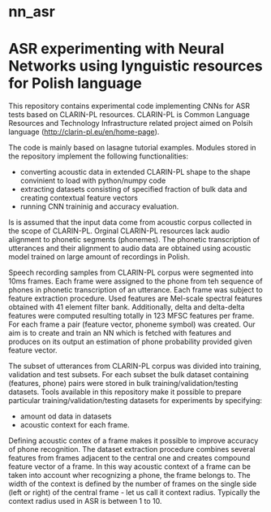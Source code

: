 # nn_asr
ASR experimenting with Neural Networks using lynguistic resources for Polish language
=====================================================================================

This repository contains experimental code implementing CNNs for ASR tests based on CLARIN-PL resources. CLARIN-PL is Common Language Resources and Technology Infrastructure related project aimed on Polsih language (http://clarin-pl.eu/en/home-page).

The code is mainly based on lasagne tutorial examples. Modules stored in the repository implement the following functionalities:
- converting acoustic data in extended CLARIN-PL shape to the shape convinient to load with python/numpy code 
- extracting datasets consisting of specified fraction of bulk data and creating contextual feature vectors
- running CNN traininig and accuracy evaluation.

Is is assumed that the input data come from acoustic corpus collected in the scope of CLARIN-PL. Orginal CLARIN-PL resources lack audio alignment to phonetic segments (phonemes). The phonetic transcription of utterances and their alignment to audio data are obtained using acoustic model trained on large amount of recordings in Polish. 

Speech recording samples from CLARIN-PL corpus were segmented into 10ms frames. Each frame were assigned to the phone from teh sequence of phones in phonetic transcription of an utterance. Each frame was subject to feature extraction procedure. Used features are Mel-scale spectral features obtained with 41 element filter bank. Additionally, delta and delta-delta features were computed resulting totally in 123 MFSC features per frame. For each frame a pair (feature vector, phoneme symbol) was created. Our aim is to create and train an NN which is fetched with features and produces on its output an estimation of phone probability provided given feature vector.

The subset of utterances from CLARIN-PL corpus was divided into training, validation and test subsets. For each subset the bulk dataset containing (features, phone) pairs were stored in bulk training/validation/testing datasets. Tools available in this repository make it possible to prepare particular training/validation/testing datasets for experiments by specifying:
- amount od data in datasets
- acoustic context for each frame.

Defining acoustic contex of a frame makes it possible to improve accuracy of phone recognition. The dataset extraction procedure combines several features from frames adjacent to the central one and creates compound feature vector of a frame. In this way acoustic context of a frame can be taken into account wher recognizing a phone, the frame belongs to. The width of the context is defined by the number of frames on the single side (left or right) of the central frame - let us call it context radius. Typically the context radius used in ASR is between 1 to 10.

